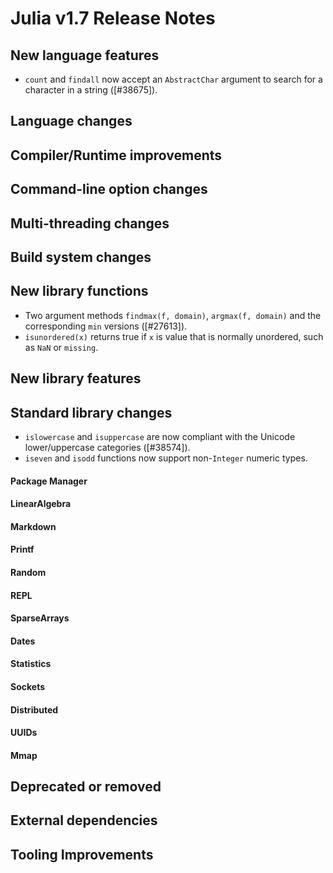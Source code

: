Julia v1.7 Release Notes
========================

New language features
---------------------
* `count` and `findall` now accept an `AbstractChar` argument to search for a character in a string ([#38675]).

Language changes
----------------


Compiler/Runtime improvements
-----------------------------


Command-line option changes
---------------------------


Multi-threading changes
-----------------------


Build system changes
--------------------


New library functions
---------------------

* Two argument methods `findmax(f, domain)`, `argmax(f, domain)` and the corresponding `min` versions ([#27613]).
* `isunordered(x)` returns true if `x` is value that is normally unordered, such as `NaN` or `missing`.

New library features
--------------------


Standard library changes
------------------------

* `islowercase` and `isuppercase` are now compliant with the Unicode lower/uppercase categories ([#38574]).
* `iseven` and `isodd` functions now support non-`Integer` numeric types.

#### Package Manager


#### LinearAlgebra


#### Markdown


#### Printf


#### Random


#### REPL


#### SparseArrays


#### Dates


#### Statistics


#### Sockets


#### Distributed


#### UUIDs


#### Mmap


Deprecated or removed
---------------------


External dependencies
---------------------


Tooling Improvements
---------------------


<!--- generated by NEWS-update.jl: -->
